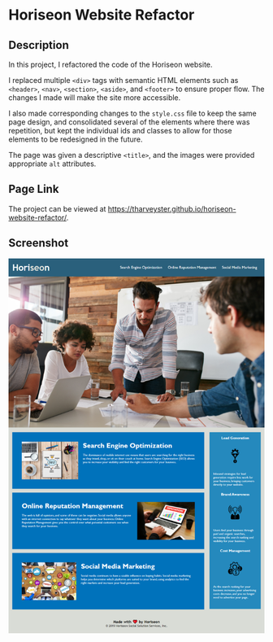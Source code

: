 # Horiseon Website Refactor

## Description

In this project, I refactored the code of the Horiseon website.

I replaced multiple ```<div>``` tags with semantic HTML elements such as ```<header>```, ```<nav>```, ```<section>```, ```<aside>```, and ```<footer>``` to ensure proper flow. The changes I made will make the site more accessible.

I also made corresponding changes to the ```style.css``` file to keep the same page design, and consolidated several of the elements where there was repetition, but kept the individual ids and classes to allow for those elements to be redesigned in the future.

The page was given a descriptive ```<title>```, and the images were provided appropriate ```alt``` attributes.

## Page Link
The project can be viewed at <https://tharveyster.github.io/horiseon-website-refactor/>.

## Screenshot
![The Horiseon webpage refactor includes a navigation bar, a header image, and cards with text and images at the bottom of the page, all with semantic elements added.](./assets/images/horiseon-screenshot.png)